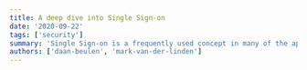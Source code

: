 ```yaml
---
title: A deep dive into Single Sign-on
date: '2020-09-22'
tags: ['security']
summary: 'Single Sign-on is a frequently used concept in many of the applications we use daily. In this series the protocols will be explained, what products deliver out-of-the-box SSO solutions and what else can it offer besides simplified authentication.'
authors: ['daan-beulen', 'mark-van-der-linden']
---
```

